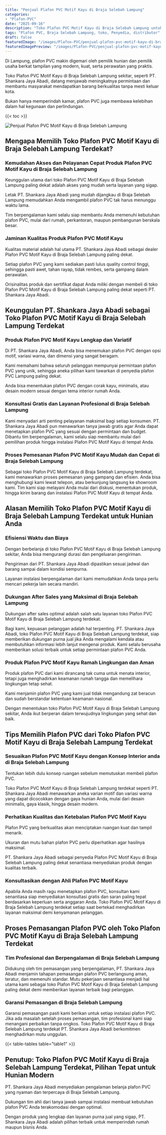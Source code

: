 ```yaml
---
title: "Penjual Plafon PVC Motif Kayu di Braja Selebah Lampung"
categories:
- "Plafon-PVC"
date: "2025-09-16"
description: "Toko Plafon PVC Motif Kayu di Braja Selebah Lampung untuk tempat tinggal, office, serta gerai. Produk terbaik, pilihan motif, pilihan warna menarik, beserta layanan instalasi ditangani oleh tenaga ahli ahli serta kepastian resmi!|Servis penjualan Plafon PVC Motif Kayu di Braja Selebah Lampung bagi keperluan tempat tinggal, office, atau ritel, beserta material berkualitas dan penempatan oleh tenaga ahli berpengalaman dan garansi resmi.|Pilihan Plafon PVC Motif Kayu di Braja Selebah Lampung yang andal bagi hunian, perkantoran, dan toko, dengan plafon berkualitas dan penempatan dikerjakan oleh tenaga ahli ahli serta garansi resmi.|Penyediaan Plafon PVC Motif Kayu di Braja Selebah Lampung untuk tempat tinggal, perkantoran, dan toko, beserta material unggulan dan instalasi dikerjakan oleh tim berpengalaman, lengkap dengan garansi resmi.}"
tags: "Plafon PVC, Braja Selebah Lampung, toko, Penyedia, distributor"
draft: false
featuredImage: "/images/Plafon-PVC/penjual-plafon-pvc-motif-kayu-di-braja-selebah-lampung.png"
featuredImagePreview: "/images/Plafon-PVC/penjual-plafon-pvc-motif-kayu-di-braja-selebah-lampung.png"
---
```


Di Lampung, plafon PVC makin digemari oleh pemilik hunian dan pemilik usaha berkat tampilan yang modern, kuat, serta perawatan yang praktis.

Toko Plafon PVC Motif Kayu di Braja Selebah Lampung sekitar, seperti PT. Shankara Jaya Abadi, datang menjawab meningkatnya permintaan dan membantu masyarakat mendapatkan barang berkualitas tanpa mesti keluar kota.

Bukan hanya memperindah kamar, plafon PVC juga membawa kelebihan dalam hal kegunaan dan perlindungan.

{{< toc >}}

![Penjual Plafon PVC Motif Kayu di Braja Selebah Lampung](/images/Plafon-PVC/Penjual-Plafon-PVC-Motif-Kayu-di-Braja-Selebah-Lampung.png)

## Mengapa Memilih Toko Plafon PVC Motif Kayu di Braja Selebah Lampung Terdekat?

### Kemudahan Akses dan Pelayanan Cepat Produk Plafon PVC Motif Kayu di Braja Selebah Lampung

Keunggulan utama dari toko Plafon PVC Motif Kayu di Braja Selebah Lampung paling dekat adalah akses yang mudah serta layanan yang sigap.

Letak PT. Shankara Jaya Abadi yang mudah dijangkau di Braja Selebah Lampung memudahkan Anda mengambil plafon PVC tak harus menunggu waktu lama.

Tim berpengalaman kami selalu siap membantu Anda memenuhi kebutuhan plafon PVC, mulai dari rumah, perkantoran, maupun pembangunan berskala besar.

### Jaminan Kualitas Produk Plafon PVC Motif Kayu

Kualitas material adalah hal utama PT. Shankara Jaya Abadi sebagai dealer Plafon PVC Motif Kayu di Braja Selebah Lampung paling dekat.

Setiap plafon PVC yang kami sediakan pasti lulus quality control tinggi, sehingga pasti awet, tahan rayap, tidak rembes, serta gampang dalam perawatan.

Orisinalitas produk dan sertifikat dapat Anda miliki dengan membeli di toko Plafon PVC Motif Kayu di Braja Selebah Lampung paling dekat seperti PT. Shankara Jaya Abadi.

## Keunggulan PT. Shankara Jaya Abadi sebagai Toko Plafon PVC Motif Kayu di Braja Selebah Lampung Terdekat

### Produk Plafon PVC Motif Kayu Lengkap dan Variatif

Di PT. Shankara Jaya Abadi, Anda bisa menemukan plafon PVC dengan opsi motif, variasi warna, dan dimensi yang sangat beragam.

Kami memahami bahwa seluruh pelanggan mempunyai permintaan plafon PVC yang unik, sehingga aneka pilihan kami tawarkan di penyedia plafon PVC Lampung paling dekat.

Anda bisa menentukan plafon PVC dengan corak kayu, minimalis, atau desain modern sesuai dengan tema interior rumah Anda.

### Konsultasi Gratis dan Layanan Profesional di Braja Selebah Lampung

Kami menyadari arti penting pelayanan maksimal bagi setiap konsumen. PT. Shankara Jaya Abadi pun menawarkan tanya jawab gratis agar Anda dapat menetapkan plafon PVC yang sesuai dengan permintaan dan budget. Dibantu tim berpengalaman, kami selalu siap membantu mulai dari pemilihan produk hingga instalasi Plafon PVC Motif Kayu di tempat Anda.

### Proses Pemesanan Plafon PVC Motif Kayu Mudah dan Cepat di Braja Selebah Lampung

Sebagai toko Plafon PVC Motif Kayu di Braja Selebah Lampung terdekat, kami menawarkan proses pemesanan yang gampang dan efisien. Anda bisa menghubungi kami lewat telepon, atau berkunjung langsung ke showroom kami. Tim kami siap melayani Anda mulai dari diskusi, menentukan produk, hingga kirim barang dan instalasi Plafon PVC Motif Kayu di tempat Anda.

## Alasan Memilih Toko Plafon PVC Motif Kayu di Braja Selebah Lampung Terdekat untuk Hunian Anda

### Efisiensi Waktu dan Biaya

Dengan berbelanja di toko Plafon PVC Motif Kayu di Braja Selebah Lampung sekitar, Anda bisa mengurangi durasi dan pengeluaran pengiriman.

Pengiriman dari PT. Shankara Jaya Abadi dipastikan sesuai jadwal dan barang sampai dalam kondisi sempurna.

Layanan instalasi berpengalaman dari kami memudahkan Anda tanpa perlu mencari pekerja lain secara mandiri.

### Dukungan After Sales yang Maksimal di Braja Selebah Lampung

Dukungan after sales optimal adalah salah satu layanan toko Plafon PVC Motif Kayu di Braja Selebah Lampung terdekat.

Bagi kami, kepuasan pelanggan adalah hal terpenting. PT. Shankara Jaya Abadi, toko Plafon PVC Motif Kayu di Braja Selebah Lampung terdekat, siap memberikan dukungan purna jual jika Anda mengalami kendala atau membutuhkan informasi lebih lanjut mengenai produk. Kami selalu berusaha memberikan solusi terbaik untuk setiap permintaan plafon PVC Anda.

### Produk Plafon PVC Motif Kayu Ramah Lingkungan dan Aman

Produk plafon PVC dari kami dirancang tak cuma untuk menata interior, tetapi juga menghadirkan keamanan rumah tangga dan memelihara lingkungan tetap sehat.

Kami menjamin plafon PVC yang kami jual tidak mengandung zat beracun dan sudah berstandar ketentuan keamanan nasional.

Dengan menentukan toko Plafon PVC Motif Kayu di Braja Selebah Lampung sekitar, Anda ikut berperan dalam terwujudnya lingkungan yang sehat dan baik.

## Tips Memilih Plafon PVC dari Toko Plafon PVC Motif Kayu di Braja Selebah Lampung Terdekat

### Sesuaikan Plafon PVC Motif Kayu dengan Konsep Interior anda di Braja Selebah Lampung

Tentukan lebih dulu konsep ruangan sebelum memutuskan membeli plafon PVC.

Toko Plafon PVC Motif Kayu di Braja Selebah Lampung terdekat seperti PT. Shankara Jaya Abadi menawarkan aneka varian motif dan variasi warna yang dapat dicocokkan dengan gaya hunian Anda, mulai dari desain minimalis, gaya klasik, hingga desain modern.

### Perhatikan Kualitas dan Ketebalan Plafon PVC Motif Kayu

Plafon PVC yang berkualitas akan menciptakan ruangan kuat dan tampil menarik.

Ukuran dan mutu bahan plafon PVC perlu diperhatikan agar hasilnya maksimal.

PT. Shankara Jaya Abadi sebagai penyedia Plafon PVC Motif Kayu di Braja Selebah Lampung paling dekat senantiasa menyediakan produk dengan kualitas terbaik.

### Konsultasikan dengan Ahli Plafon PVC Motif Kayu

Apabila Anda masih ragu menetapkan plafon PVC, konsultan kami senantiasa siap menyediakan konsultasi gratis dan saran paling tepat berdasarkan keperluan serta anggaran Anda. Toko Plafon PVC Motif Kayu di Braja Selebah Lampung terdekat setiap saat bertekad menghadirkan layanan maksimal demi kenyamanan pelanggan.

## Proses Pemasangan Plafon PVC oleh Toko Plafon PVC Motif Kayu di Braja Selebah Lampung Terdekat

### Tim Profesional dan Berpengalaman di Braja Selebah Lampung

Didukung oleh tim pemasangan yang berpengalaman, PT. Shankara Jaya Abadi menjamin tahapan pemasangan plafon PVC berlangsung aman, teratur, dan memenuhi standar. Mutu pekerjaan senantiasa menjadi hal utama kami sebagai toko Plafon PVC Motif Kayu di Braja Selebah Lampung paling dekat demi memberikan layanan terbaik bagi pelanggan.

### Garansi Pemasangan di Braja Selebah Lampung

Garansi pemasangan pasti kami berikan untuk setiap instalasi plafon PVC. Jika ada masalah setelah proses pemasangan, tim profesional kami siap menangani perbaikan tanpa ongkos. Toko Plafon PVC Motif Kayu di Braja Selebah Lampung terdekat PT. Shankara Jaya Abadi berkomitmen menghadirkan mutu unggulan.

{{< table-tables table="table1" >}}

## Penutup: Toko Plafon PVC Motif Kayu di Braja Selebah Lampung Terdekat, Pilihan Tepat untuk Hunian Modern

PT. Shankara Jaya Abadi menyediakan pengalaman belanja plafon PVC yang nyaman dan terpercaya di Braja Selebah Lampung.

Dukungan tim ahli dari tanya jawab sampai instalasi membuat kebutuhan plafon PVC Anda terakomodasi dengan optimal.

Dengan produk yang lengkap dan layanan purna jual yang sigap, PT. Shankara Jaya Abadi adalah pilihan terbaik untuk memperindah rumah maupun bisnis Anda.
